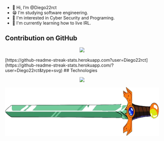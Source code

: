 - 👋 Hi, I’m @Diego22rct
- 😁 I'm studying software engineering.
- 👀 I'm interested in Cyber Security and Programing.
- 🌱 I'm currently learning how to live IRL. 

## Contribution on GitHub

<p align="center">
<img src="https://github-readme-streak-stats.herokuapp.com/?user=Diego22rct&type=sv)"> 
</p>
[https://github-readme-streak-stats.herokuapp.com?user=Diego22rct](https://github-readme-streak-stats.herokuapp.com/?user=Diego22rct&type=svg)
## Technologies 
<p align="center">
    <img src="https://skillicons.dev/icons?i=nodejs,vscode,astro,nextjs,git,javascript,python,cpp,c,cs">
</p>

<img align="center" width="1100" height="160" src="res/text.png">


<!---
Diego22rct/Diego22rct is a ✨ special ✨ repository because its `README.md` (this file) appears on your GitHub profile.
You can click the Preview link to take a look at your changes.
--->
